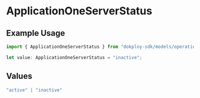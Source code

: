 # ApplicationOneServerStatus

## Example Usage

```typescript
import { ApplicationOneServerStatus } from "dokploy-sdk/models/operations";

let value: ApplicationOneServerStatus = "inactive";
```

## Values

```typescript
"active" | "inactive"
```